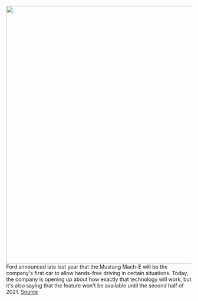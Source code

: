 <img src='https://cdn.vox-cdn.com/thumbor/lMaDSaNICQ9CVqeeEhBD4nFxgcQ=/0x0:4128x2752/1200x800/filters:focal(1734x1046:2394x1706)/cdn.vox-cdn.com/uploads/chorus_image/image/66950536/Active_Drive_Assist.0.jpg' width='700px' /><br/>
Ford announced late last year that the Mustang Mach-E will be the company's first car to allow hands-free driving in certain situations. Today, the company is opening up about how exactly that technology will work, but it's also saying that the feature won't be available until the second half of 2021.
<a href='https://www.theverge.com/2020/6/18/21294866/fords-copilot-360-active-drive-assist-hands-free-driving-release'> Source <a/>